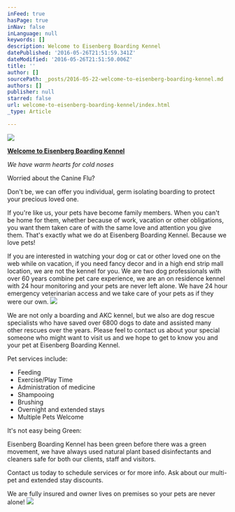 ```yaml
---
inFeed: true
hasPage: true
inNav: false
inLanguage: null
keywords: []
description: Welcome to Eisenberg Boarding Kennel
datePublished: '2016-05-26T21:51:59.341Z'
dateModified: '2016-05-26T21:51:50.006Z'
title: ''
author: []
sourcePath: _posts/2016-05-22-welcome-to-eisenberg-boarding-kennel.md
authors: []
publisher: null
starred: false
url: welcome-to-eisenberg-boarding-kennel/index.html
_type: Article

---
```

![](https://the-grid-user-content.s3-us-west-2.amazonaws.com/bdbba88b-0e50-428e-90be-d4a44025b25e.jpg)

[**Welcome to Eisenberg Boarding Kennel**][0]

_We have warm hearts for cold noses_

Worried about the Canine Flu?

Don't be, we can offer you individual, germ isolating boarding to protect your precious loved one.

If you're like us, your pets have become family members. When you can't be home for them, whether because of work, vacation or other obligations, you want them taken care of with the same love and attention you give them. That's exactly what we do at Eisenberg Boarding Kennel. Because we love pets!

If you are interested in watching your dog or cat or other loved one on the web while on vacation, if you need fancy decor and in a high end strip mall location, we are not the kennel for you. We are two dog professionals with over 60 years combine pet care experience, we are an on residence kennel with 24 hour monitoring and your pets are never left alone. We have 24 hour emergency veterinarian access and we take care of your pets as if they were our own. ![](https://the-grid-user-content.s3-us-west-2.amazonaws.com/318846b1-4fa7-48f2-9781-3ff80511e208.jpg)

We are not only a boarding and AKC kennel, but we also are dog rescue specialists who have saved over 6800 dogs to date and assisted many other rescues over the years. Please feel to contact us about your special someone who might want to visit us and we hope to get to know you and your pet at Eisenberg Boarding Kennel.

Pet services include:

* Feeding
* Exercise/Play Time
* Administration of medicine
* Shampooing
* Brushing
* Overnight and extended stays
* Multiple Pets Welcome

It's not easy being Green:

Eisenberg Boarding Kennel has been green before there was a green movement, we have always used natural plant based disinfectants and cleaners safe for both our clients, staff and visitors.

Contact us today to schedule services or for more info. Ask about our multi-pet and extended stay discounts.

We are fully insured and owner lives on premises so your pets are never alone!
![](https://the-grid-user-content.s3-us-west-2.amazonaws.com/a6121d65-f35a-42d1-881d-88c75a074157.jpg)

[0]: null